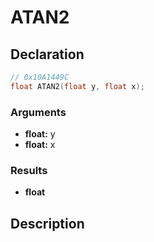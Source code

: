 # ATAN2

## Declaration
```cpp
// 0x10A1449C
float ATAN2(float y, float x);
```

### Arguments
- **float:** y
- **float:** x

### Results
- **float**

## Description
